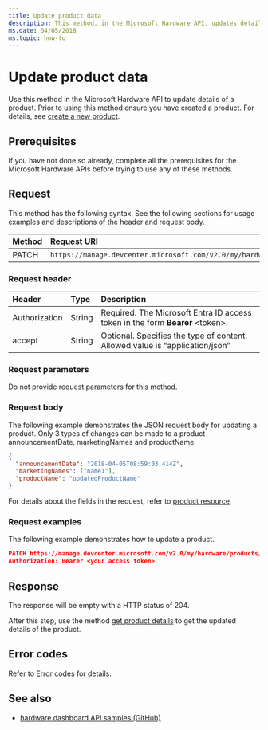 ```yaml
---
title: Update product data
description: This method, in the Microsoft Hardware API, updates details of a product.
ms.date: 04/05/2018
ms.topic: how-to
---
```


# Update product data  
Use this method in the Microsoft Hardware API to update details of a product. Prior to using this method ensure you have created a product. For details, see [create a new product](create-a-new-product.md). 

## Prerequisites 
If you have not done so already, complete all the prerequisites for the Microsoft Hardware APIs before trying to use any of these methods. 
 
## Request 
This method has the following syntax. See the following sections for usage examples and descriptions of the header and request body. 


| Method | Request URI |
|:--|:--|
| PATCH | `https://manage.devcenter.microsoft.com/v2.0/my/hardware/products/{productID}` |

### Request header

| Header | Type | Description |
|:--|:--|:--|
| Authorization | String	| Required. The Microsoft Entra ID access token in the form **Bearer** \<token\>. |
| accept |	String | Optional. Specifies the type of content. Allowed value is “application/json” |

### Request parameters

Do not provide request parameters for this method.

### Request body

The following example demonstrates the JSON request body for updating a product. Only 3 types of changes can be made to a product -  announcementDate, marketingNames and productName.

```json 
{
  "announcementDate": "2018-04-05T08:59:03.414Z",
  "marketingNames": ["name1"],
  "productName": "updatedProductName"
}
```

For details about the fields in the request, refer to [product resource](get-product-data.md#product-resource).

### Request examples
The following example demonstrates how to update a product.

```json 
PATCH https://manage.devcenter.microsoft.com/v2.0/my/hardware/products/14631253285588838 HTTP/1.1
Authorization: Bearer <your access token>
```

## Response

The response will be empty with a HTTP status of 204.

After this step, use the method [get product details](get-a-product.md) to get the updated details of the product.

## Error codes
Refer to [Error codes](get-product-data.md#error-codes) for details.

## See also

- [hardware dashboard API samples (GitHub)](https://aka.ms/hpc_async_api_samples)
